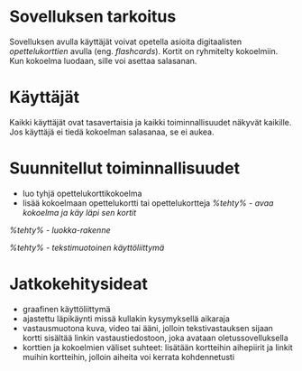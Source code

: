 # Sovelluksen tarkoitus 
Sovelluksen avulla käyttäjät voivat opetella asioita digitaalisten _opettelukorttien_ avulla (eng. _flashcards_). Kortit on ryhmitelty kokoelmiin. Kun kokoelma luodaan, sille voi asettaa salasanan.  

# Käyttäjät
Kaikki käyttäjät ovat tasavertaisia ja kaikki toiminnallisuudet näkyvät kaikille. Jos käyttäjä ei tiedä kokoelman salasanaa, se ei aukea. 

# Suunnitellut toiminnallisuudet
- luo tyhjä opettelukorttikokoelma
- lisää kokoelmaan opettelukortti tai opettelukortteja
_%tehty% - avaa kokoelma ja käy läpi sen kortit_

_%tehty% - luokka-rakenne_

_%tehty% - tekstimuotoinen käyttöliittymä_


# Jatkokehitysideat
- graafinen käyttöliittymä
- ajastettu läpikäynti missä kullakin kysymyksellä aikaraja
- vastausmuotona kuva, video tai ääni, jolloin tekstivastauksen sijaan kortti sisältää linkin vastaustiedostoon, joka avataan oletussovelluksella
- korttien ja kokoelmien väliset suhteet: lisätään kortteihin aihepiirit ja linkit muihin kortteihin, jolloin aiheita voi kerrata kohdennetusti  
